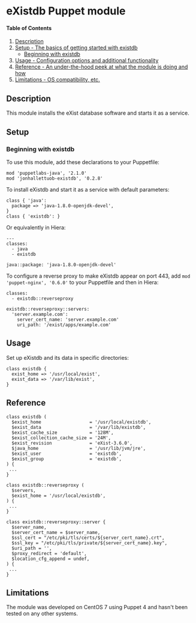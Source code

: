 # eXistdb Puppet module

#### Table of Contents

1. [Description](#description)
1. [Setup - The basics of getting started with existdb](#setup)
    * [Beginning with existdb](#beginning-with-existdb)
1. [Usage - Configuration options and additional functionality](#usage)
1. [Reference - An under-the-hood peek at what the module is doing and how](#reference)
1. [Limitations - OS compatibility, etc.](#limitations)

## Description

This module installs the eXist database software and starts it as a service.

## Setup

### Beginning with existdb

To use this module, add these declarations to your Puppetfile:

```
mod 'puppetlabs-java', '2.1.0'
mod 'jonhallettuob-existdb', '0.2.8'
```

To install eXistdb and start it as a service with default parameters:

```
class { 'java':
  package => 'java-1.8.0-openjdk-devel',
}
class { 'existdb': }
```

Or equivalently in Hiera:

```
---
classes:
  - java
  - existdb

java::package: 'java-1.8.0-openjdk-devel'
```

To configure a reverse proxy to make eXistdb appear on port 443, add `mod 'puppet-nginx', '0.6.0'` to your Puppetfile and then in Hiera:

```
classes:
  - existdb::reverseproxy

existdb::reverseproxy::servers:
  'server.example.com':
    server_cert_name: 'server.example.com'
    uri_path: '/exist/apps/example.com'
```

## Usage

Set up eXistdb and its data in specific directories:

```
class existdb {
  exist_home => '/usr/local/exist',
  exist_data => '/var/lib/exist',
}
```

## Reference

```
class existdb (
  $exist_home                  = '/usr/local/existdb',
  $exist_data                  = '/var/lib/existdb',
  $exist_cache_size            = '128M',
  $exist_collection_cache_size = '24M',
  $exist_revision              = 'eXist-3.6.0',
  $java_home                   = '/usr/lib/jvm/jre',
  $exist_user                  = 'existdb',
  $exist_group                 = 'existdb',
) {
 ...
}

class existdb::reverseproxy (
  $servers,
  $exist_home = '/usr/local/existdb',
) {
 ...
}

class existdb::reverseproxy::server {
  $server_name,
  $server_cert_name = $server_name,
  $ssl_cert = "/etc/pki/tls/certs/${server_cert_name}.crt",
  $ssl_key = "/etc/pki/tls/private/${server_cert_name}.key",
  $uri_path = '',
  $proxy_redirect = 'default',
  $location_cfg_append = undef,
) {
 ...
}
```

## Limitations

The module was developed on CentOS 7 using Puppet 4 and hasn't been tested on any other systems.
